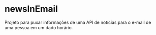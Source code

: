# newsInEmail

Projeto para puxar informações de uma API de notícias para o e-mail de uma pessoa em um dado horário.
